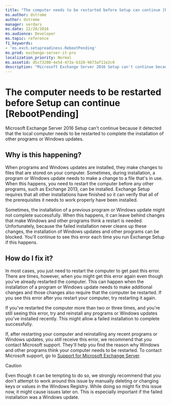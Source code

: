 ```yaml
---
title: "The computer needs to be restarted before Setup can continue [RebootPending]"
ms.author: dstrome
author: dstrome
manager: serdars
ms.date: 12/20/2016
ms.audience: Developer
ms.topic: reference
f1_keywords:
- 'ms.exch.setupreadiness.RebootPending'
ms.prod: exchange-server-it-pro
localization_priority: Normal
ms.assetid: d5c73280-4e54-473a-b328-9673af11e2c0
description: "Microsoft Exchange Server 2016 Setup can't continue because it detected that the local computer needs to be restarted to complete the installation of other programs or Windows updates."
---
```


# The computer needs to be restarted before Setup can continue [RebootPending]

Microsoft Exchange Server 2016 Setup can't continue because it detected that the local computer needs to be restarted to complete the installation of other programs or Windows updates.
  
## Why is this happening?

When programs and Windows updates are installed, they make changes to files that are stored on your computer. Sometimes, during installation, a program or Windows update needs to make a change to a file that's in use. When this happens, you need to restart the computer before any other programs, such as Exchange 2013, can be installed. Exchange Setup requires that all other installations have finished so it can verify that all of the prerequisites it needs to work properly have been installed.
  
Sometimes, the installation of a previous program or Windows update might not complete successfully. When this happens, it can leave behind changes that make Windows and other programs think a restart is needed. Unfortunately, because the failed installation never cleans up these changes, the installation of Windows updates and other programs can be blocked. You'll continue to see this error each time you run Exchange Setup if this happens.
  
## How do I fix it?

In most cases, you just need to restart the computer to get past this error. There are times, however, when you might get this error again even though you've already restarted the computer. This can happen when the installation of a program or Windows update needs to make additional changes and those changes also require that the computer be restarted. If you see this error after you restart your computer, try restarting it again.
  
If you've restarted the computer more than two or three times, and you're still seeing this error, try and reinstall any programs or Windows updates you've installed recently. This might allow a failed installation to complete successfully.
  
If, after restarting your computer and reinstalling any recent programs or Windows updates, you *still* receive this error, we recommend that you contact Microsoft support. They'll help you find the reason why Windows and other programs think your computer needs to be restarted. To contact Microsoft support, go to [Support for Microsoft Exchange Server](https://go.microsoft.com/fwlink/p/?LinkId=525940).
  
> [!CAUTION]
> Even though it can be tempting to do so, we strongly recommend that you don't attempt to work around this issue by manually deleting or changing keys or values in the Windows Registry. While doing so might fix this issue now, it might cause issues later on. This is especially important if the failed installation was a Windows update.
  

